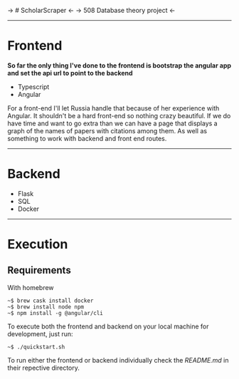 -> # ScholarScraper <-
-> 508 Database theory project <-

-------------

# Frontend

**So far the only thing I've done to the frontend is bootstrap the angular app and set the api url to point to the backend**

- Typescript
- Angular

For a front-end I'll let Russia handle that because of her experience with Angular. 
It shouldn't be a hard front-end so nothing crazy beautiful. If we do have time and
want to go extra than we can have a page that displays a graph of the names of papers
with citations among them. As well as something to work with backend and front end routes.

-------------

# Backend

- Flask
- SQL
- Docker

--------------

# Execution 

## Requirements

With homebrew
```
~$ brew cask install docker
~$ brew install node npm
~$ npm install -g @angular/cli
```

To execute both the frontend and backend on your local machine for development, 
just run:

```
~$ ./quickstart.sh
``` 

To run either the frontend or backend individually
check the *README.md* in their repective directory. 
